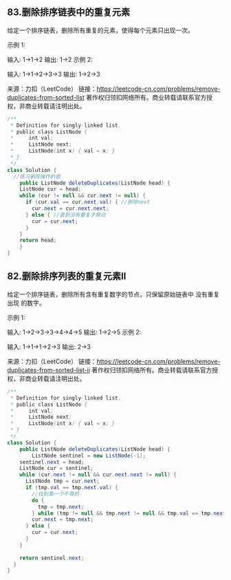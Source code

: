 ## 83.删除排序链表中的重复元素

给定一个排序链表，删除所有重复的元素，使得每个元素只出现一次。

示例 1:

输入: 1->1->2
输出: 1->2
示例 2:

输入: 1->1->2->3->3
输出: 1->2->3

来源：力扣（LeetCode）
链接：https://leetcode-cn.com/problems/remove-duplicates-from-sorted-list
著作权归领扣网络所有。商业转载请联系官方授权，非商业转载请注明出处。

```java
/**
 * Definition for singly-linked list.
 * public class ListNode {
 *     int val;
 *     ListNode next;
 *     ListNode(int x) { val = x; }
 * }
 */
class Solution {
  //练习删除操作的题
	public ListNode deleteDuplicates(ListNode head) {
    ListNode cur = head;
    while (cur != null && cur.next != null) {
      if (cur.val == cur.next.val) { //删除next
        cur.next = cur.next.next;
      } else { //直到没有重复才移动
        cur = cur.next;
      }
    }
    return head;
	}
}
```



## 82.删除排序列表的重复元素II

给定一个排序链表，删除所有含有重复数字的节点，只保留原始链表中 没有重复出现 的数字。

示例 1:

输入: 1->2->3->3->4->4->5
输出: 1->2->5
示例 2:

输入: 1->1->1->2->3
输出: 2->3

来源：力扣（LeetCode）
链接：https://leetcode-cn.com/problems/remove-duplicates-from-sorted-list-ii
著作权归领扣网络所有。商业转载请联系官方授权，非商业转载请注明出处。

```java
/**
 * Definition for singly-linked list.
 * public class ListNode {
 *     int val;
 *     ListNode next;
 *     ListNode(int x) { val = x; }
 * }
 */
class Solution {
	public ListNode deleteDuplicates(ListNode head) {
		ListNode sentinel = new ListNode(-1);
    sentinel.next = head;
    ListNode cur = sentinel;
    while (cur.next != null && cur.next.next != null) {
      ListNode tmp = cur.next;
      if (tmp.val == tmp.next.val) { 
        //找到第一个不等的
        do {
          tmp = tmp.next;
        } while (tmp != null && tmp.next != null && tmp.val == tmp.next.val);
        cur.next = tmp.next;
      } else {
        cur = cur.next;
      }
    }
    
    return sentinel.next;
  }
}
```

